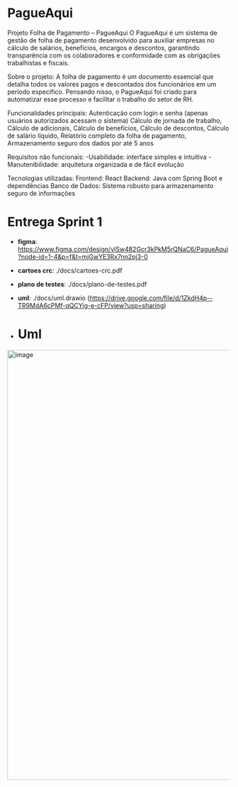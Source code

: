 # PagueAqui
Projeto Folha de Pagamento – PagueAqui
O PagueAqui é um sistema de gestão de folha de pagamento desenvolvido para auxiliar empresas no cálculo de salários, benefícios, encargos e descontos, garantindo transparência com os colaboradores e conformidade com as obrigações trabalhistas e fiscais.

Sobre o projeto:
A folha de pagamento é um documento essencial que detalha todos os valores pagos e descontados dos funcionários em um período específico. Pensando nisso, o PagueAqui foi criado para automatizar esse processo e facilitar o trabalho do setor de RH.

Funcionalidades principais:
Autenticação com login e senha (apenas usuários autorizados acessam o sistema)
Cálculo de jornada de trabalho,
Cálculo de adicionais,
Cálculo de benefícios,
Cálculo de descontos,
Cálculo de salário líquido,
Relatório completo da folha de pagamento,
Armazenamento seguro dos dados por até 5 anos

Requisitos não funcionais:
-Usabilidade: interface simples e intuitiva
-Manutenibilidade: arquitetura organizada e de fácil evolução

Tecnologias utilizadas:
Frontend: React
Backend: Java com Spring Boot e dependências
Banco de Dados: Sistema robusto para armazenamento seguro de informações

# Entrega Sprint 1

- **figma**: https://www.figma.com/design/vlSw482Gcr3kPkM5rQNaC6/PagueAqui?node-id=1-4&p=f&t=mjGwYE3Rx7nn2pj3-0
- **cartoes crc**: ./docs/cartoes-crc.pdf
- **plano de testes**: ./docs/plano-de-testes.pdf
- **uml**: ./docs/uml.drawio (https://drive.google.com/file/d/1ZkdH4p--TR9MdA6cPMf-qQCYig-e-cFP/view?usp=sharing)

- # Uml
<img width="1020" height="969" alt="image" src="https://github.com/user-attachments/assets/00838fbe-e471-4c08-810a-bd6ca375bc6e" />
